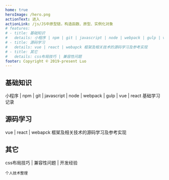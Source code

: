 ```yaml
---
home: true
heroImage: /hero.png
actionText: 进入
actionLink: /js/JS中原型链，构造函数、原型、实例化对象
# features:
# - title: 基础知识
#   details: 小程序 | npm | git | javascript | node | webpack | gulp | vue | react 基础学习记录
# - title: 源码学习
#   details: vue | react | webapck 框架及相关技术的源码学习及参考实现
# - title: 其它
#   details: css布局技巧 | 兼容性问题
footer: Copyright © 2019-present Luo
---
```


<div class="features">
    <div class="feature">
        <h2>基础知识</h2> 
        <p>小程序 | npm | git | javascript | node | webpack | gulp | vue | react 基础学习记录</p>
    </div>
    <div class="feature">
        <h2>源码学习</h2> 
        <p>vue | react | webapck 框架及相关技术的源码学习及参考实现</p>
    </div>
    <div class="feature">
        <h2>其它</h2> 
        <p>css布局技巧 | 兼容性问题 | 开发经验</p>
    </div>
    
</div>

```
个人技术整理

```
